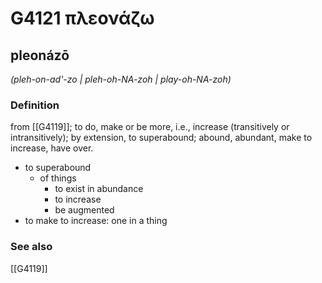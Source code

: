 # G4121 πλεονάζω

## pleonázō

_(pleh-on-ad'-zo | pleh-oh-NA-zoh | play-oh-NA-zoh)_

### Definition

from [[G4119]]; to do, make or be more, i.e., increase (transitively or intransitively); by extension, to superabound; abound, abundant, make to increase, have over.

- to superabound
  - of things
    - to exist in abundance
    - to increase
    - be augmented
- to make to increase: one in a thing

### See also

[[G4119]]

